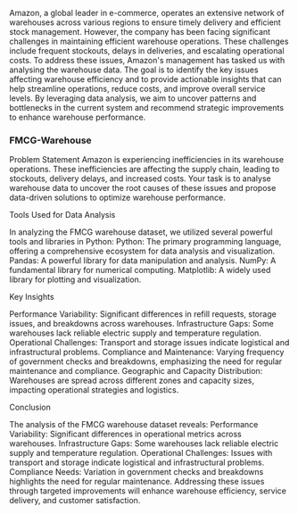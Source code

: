 Amazon, a global leader in e-commerce, operates an extensive network of warehouses across various regions to ensure timely delivery and efficient stock management. However, the company has been facing significant challenges in maintaining efficient warehouse operations. These challenges include frequent stockouts, delays in deliveries, and escalating operational costs. To address these issues, Amazon's management has tasked us with analysing the warehouse data. The goal is to identify the key issues affecting warehouse efficiency and to provide actionable insights that can help streamline operations, reduce costs, and improve overall service levels. By leveraging data analysis, we aim to uncover patterns and bottlenecks in the current system and recommend strategic improvements to enhance warehouse performance.
### FMCG-Warehouse

Problem Statement 
Amazon is experiencing inefficiencies in its warehouse operations. These inefficiencies are affecting the supply chain, leading to stockouts, delivery delays, and increased costs. Your task is to analyse warehouse data to uncover the root causes of these issues and propose data-driven solutions to optimize warehouse performance.

Tools Used for Data Analysis

In analyzing the FMCG warehouse dataset, we utilized several powerful tools and libraries in Python:
Python: The primary programming language, offering a comprehensive ecosystem for data analysis and visualization.
Pandas: A powerful library for data manipulation and analysis.
NumPy: A fundamental library for numerical computing.
Matplotlib: A widely used library for plotting and visualization.

Key Insights 

Performance Variability: Significant differences in refill requests, storage issues, and breakdowns across warehouses.
Infrastructure Gaps: Some warehouses lack reliable electric supply and temperature regulation.
Operational Challenges: Transport and storage issues indicate logistical and infrastructural problems.
Compliance and Maintenance: Varying frequency of government checks and breakdowns, emphasizing the need for regular maintenance and compliance.
Geographic and Capacity Distribution: Warehouses are spread across different zones and capacity sizes, impacting operational strategies and logistics.

Conclusion

The analysis of the FMCG warehouse dataset reveals:
Performance Variability: Significant differences in operational metrics across warehouses.
Infrastructure Gaps: Some warehouses lack reliable electric supply and temperature regulation.
Operational Challenges: Issues with transport and storage indicate logistical and infrastructural problems.
Compliance Needs: Variation in government checks and breakdowns highlights the need for regular maintenance.
Addressing these issues through targeted improvements will enhance warehouse efficiency, service delivery, and customer satisfaction.
